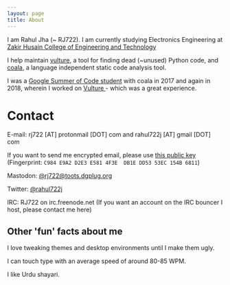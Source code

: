 ```yaml
---
layout: page
title: About
---
```


I am Rahul Jha (~ RJ722). I am currently studying Electronics Engineering at <a
href="https://www.amu.ac.in/principal.jsp?did=10147">Zakir Husain College of
Engineering and Technology</a>

I help maintain <a href="https://github.com/jendrikseipp/vulture">vulture</a>, a
tool for finding dead (~unused) Python code, and <a href="coala.io">coala</a>, a
language independent static code analysis tool.

I was a <a href="https://summerofcode.withgoogle.com/archive/2017/projects/5154725527814144/">
Google Summer of Code student</a> with coala in 2017 and again in 2018, wherein
I worked on [ Vulture ](https://github.com/jendrikseipp/vulture) - which was a
great experience.


# Contact

E-mail: rj722 [AT] protonmail [DOT] com and rahul722j [AT] gmail [DOT] com

If you want to send me encrypted email, please use [this public key][gpgkey] (Fingerprint: `C984 E9A2 D2E3 E581 4F3E  DB1E DD53 53EC 154B 6811`)

Mastodon: <a rel="me"
href="https://toots.dgplug.org/@rj722">@rj722@toots.dgplug.org</a>

Twitter: <a href="https://twitter.com/rahul722j"> @rahul722j </a>

IRC: RJ722 on irc.freenode.net (If you want an account on the IRC bouncer I
host, please contact me here)

<!-- I believe that pursuing open source is one of the best ways I can give back to
the society, passing on what I learned. -->

<!--
Make a new page about help and AMU-OSS
If you too feel like that you need some help regarding how to get started with
contributing to open source software, write to me straight away at <a
href="malito:rahul722j@gmail.com">rahul722j [AT] gmail [DOT] com</a>.
-->

<!-- ### Reading

I like to learn new things and that is why I read, a lot about tech and yet more
about the open source movement. I also like to read about history, otherwise I
believe we're just going around in circles. I also like poetry and plan to start
reading fiction soon. -->

<!-- ### Meetups and Conferences

I've a lot of fun at conferences - whether I am an attendee or an organizer,
either way I get to meet and learn from like minded people. I also host regular
meetups through AMU-OSS, where anyone from the audience is welcome to come and
speak about whatever she's been working on lately.

I was invited as a speaker in PyCon India 2017 where I spoke about **"Reducing
Dead Code Ratio of Python Projects using vulture"**. In the same conference, I
also delivered a lightening talk on **"coala - What, Why and How?"** and met quite a
few celebrities in the Python community and made a lot of friends.

I also gave a similar talk, titled **"Scavenging Dead Code using Vulture"** at
DevConf, India 2018 and was also invited to DevConf, Czech but could not visit
due to logistics. -->

## Other 'fun' facts about me

I love tweaking themes and desktop environments until I make them ugly.

I can touch type with an average speed of around 80-85 WPM.

I like Urdu shayari.

[gpgkey]: https://rj722.github.io/about/pubkey
